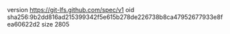 version https://git-lfs.github.com/spec/v1
oid sha256:9b2dd816ad215399342f5e615b278de226738b8ca47952677933e8fea60622d2
size 2805
